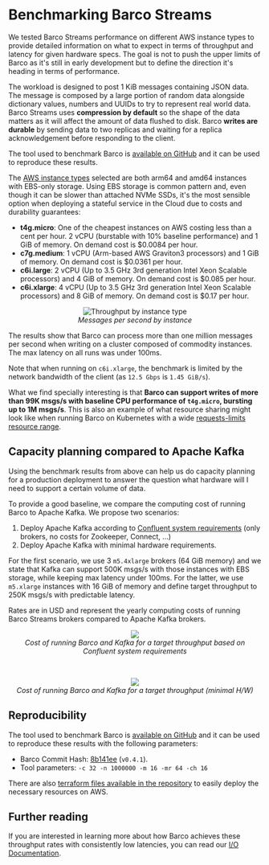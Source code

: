 # Benchmarking Barco Streams

We tested Barco Streams performance on different AWS instance types to provide
detailed information on what to expect in terms of throughput and latency for given hardware specs. The goal is not
to push the upper limits of Barco as it's still in early development but to define the direction it's heading in terms
of performance.

The workload is designed to post 1 KiB messages containing JSON data. The message is composed by a large portion of
random data alongside dictionary values, numbers and UUIDs to try to represent real world data. Barco Streams uses
**compression by default** so the shape of the data matters as it will affect the amount of data flushed to disk.
Barco **writes are durable** by sending data to two replicas and waiting for a replica acknowledgement before
responding to the client.

The tool used to benchmark Barco is [available on GitHub][tool-repo] and it can be used to reproduce these results.

The [AWS instance types][instance-types] selected are both arm64 and amd64 instances with EBS-only storage. Using EBS
storage is common pattern and, even though it can be slower than attached NVMe SSDs, it's the most sensible option
when deploying a stateful service in the Cloud due to costs and durability guarantees:

- **t4g.micro**: One of the cheapest instances on AWS costing less than a cent per hour. 2 vCPU (burstable
with 10% baseline performance) and 1 GiB of memory. On demand cost is $0.0084 per hour.
- **c7g.medium**: 1 vCPU (Arm-based AWS Graviton3 processors) and 1 GiB of memory. On demand cost is $0.0361 per hour.
- **c6i.large**: 2 vCPU (Up to 3.5 GHz 3rd generation Intel Xeon Scalable processors) and 4 GiB of memory.
On demand cost is $0.085 per hour.
- **c6i.xlarge**: 4 vCPU (Up to 3.5 GHz 3rd generation Intel Xeon Scalable processors) and 8 GiB of memory.
On demand cost is $0.17 per hour.

<p align="center">
    <img src="https://user-images.githubusercontent.com/2931196/197511787-551e3a43-70f2-4711-9a7c-514adda19c24.png" alt="Throughput by instance type">
    <br>
    <em>Messages per second by instance</em>
</p>

The results show that Barco can process more than one million messages per second when writing on a cluster composed of
commodity instances. The max latency on all runs was under 100ms.

Note that when running on `c6i.xlarge`, the benchmark is limited by the network bandwidth of the client (as `12.5 Gbps`
is `1.45 GiB/s`).

What we find specially interesting is that **Barco can support writes of more than 99K msgs/s with baseline CPU
performance of `t4g.micro`, bursting up to 1M msgs/s**. This is also an example of what resource sharing might
look like when running Barco on Kubernetes with a wide [requests-limits resource range][k8s-resource-mgmt].

## Capacity planning compared to Apache Kafka

Using the benchmark results from above can help us do capacity planning for a production deployment to answer the
question what hardware will I need to support a certain volume of data.

To provide a good baseline, we compare the computing cost of running Barco to Apache Kafka. We propose two scenarios:
1. Deploy Apache Kafka according to [Confluent system requirements][confluent-system] (only brokers, no costs for
Zookeeper, Connect, ...)
2. Deploy Apache Kafka with minimal hardware requirements.

For the first scenario, we use 3 `m5.4xlarge` brokers (64 GiB memory) and we state that Kafka can support
500K msgs/s with those instances with EBS storage, while keeping max latency under 100ms.
For the latter, we use `m5.xlarge` instances with 16 GiB of memory and define target throughput to 250K msgs/s with
predictable latency.

Rates are in USD and represent the yearly computing costs of running Barco Streams brokers compared to
Apache Kafka brokers.

<p align="center">
    <img src="https://user-images.githubusercontent.com/2931196/197513895-5b03fdde-2906-4c27-b90c-c7359ca2b786.png" style="margin: 0 auto">
    <br>
    <em>Cost of running Barco and Kafka for a target throughput based on Confluent system requirements</em>
</p>

<p>&nbsp;</p>

<p align="center">
    <img src="https://user-images.githubusercontent.com/2931196/197513893-6bb866ef-c4e1-4568-a9e5-b277ee419265.png" style="margin: 0 auto">
    <br>
    <em>Cost of running Barco and Kafka for a target throughput (minimal H/W)</em>
</p>

## Reproducibility

The tool used to benchmark Barco is [available on GitHub][tool-repo] and it can be used to reproduce these results with
the following parameters:

- Barco Commit Hash: [8b141ee](https://github.com/barcostreams/barco/commit/8b141eeb71772bfd3bfbdbb530337e2120e5eeef)
(`v0.4.1`).
- Tool parameters: `-c 32 -n 1000000 -m 16 -mr 64 -ch 16`

There are also [terraform files available in the repository][terraform-files] to easily deploy the necessary resources
on AWS.

## Further reading

If you are interested in learning more about how Barco achieves these throughput rates with consistently
low latencies, you can read our [I/O Documentation][io-docs].

[instance-types]: https://aws.amazon.com/ec2/instance-types/
[tool-repo]: https://github.com/jorgebay/barco-benchmark-tool/
[terraform-files]: https://github.com/jorgebay/barco-benchmark-tool/tree/main/terraform
[confluent-system]: https://docs.confluent.io/platform/current/installation/system-requirements.html#confluent-system-requirements
[k8s-resource-mgmt]: https://kubernetes.io/docs/concepts/configuration/manage-resources-containers/
[io-docs]: ../features/io/
